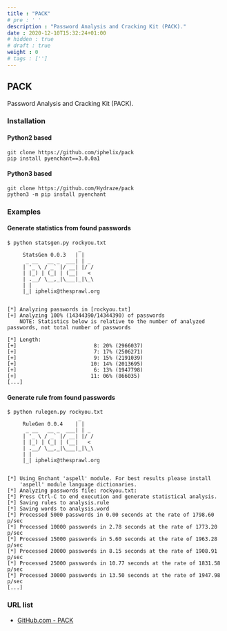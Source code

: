 ```yaml
---
title : "PACK"
# pre : ' '
description : "Password Analysis and Cracking Kit (PACK)."
date : 2020-12-10T15:32:24+01:00
# hidden : true
# draft : true
weight : 0
# tags : ['']
---
```


## PACK

Password Analysis and Cracking Kit (PACK).

### Installation

#### Python2 based

```plain
git clone https://github.com/iphelix/pack
pip install pyenchant==3.0.0a1
```

#### Python3 based

```plain
git clone https://github.com/Hydraze/pack
python3 -m pip install pyenchant
```

### Examples

#### Generate statistics from found passwords

```plain
$ python statsgen.py rockyou.txt 
                       _ 
     StatsGen 0.0.3   | |
      _ __   __ _  ___| | _
     | '_ \ / _` |/ __| |/ /
     | |_) | (_| | (__|   < 
     | .__/ \__,_|\___|_|\_\
     | |                    
     |_| iphelix@thesprawl.org


[*] Analyzing passwords in [rockyou.txt]
[+] Analyzing 100% (14344390/14344390) of passwords
    NOTE: Statistics below is relative to the number of analyzed passwords, not total number of passwords

[*] Length:
[+]                         8: 20% (2966037)
[+]                         7: 17% (2506271)
[+]                         9: 15% (2191039)
[+]                        10: 14% (2013695)
[+]                         6: 13% (1947798)
[+]                        11: 06% (866035)
[...]
```

#### Generate rule from found passwords

```plain
$ python rulegen.py rockyou.txt
                       _ 
     RuleGen 0.0.4    | |
      _ __   __ _  ___| | _
     | '_ \ / _` |/ __| |/ /
     | |_) | (_| | (__|   < 
     | .__/ \__,_|\___|_|\_\
     | |                    
     |_| iphelix@thesprawl.org


[*] Using Enchant 'aspell' module. For best results please install
    'aspell' module language dictionaries.
[*] Analyzing passwords file: rockyou.txt:
[*] Press Ctrl-C to end execution and generate statistical analysis.
[*] Saving rules to analysis.rule
[*] Saving words to analysis.word
[*] Processed 5000 passwords in 0.00 seconds at the rate of 1798.60 p/sec
[*] Processed 10000 passwords in 2.78 seconds at the rate of 1773.20 p/sec
[*] Processed 15000 passwords in 5.60 seconds at the rate of 1963.28 p/sec
[*] Processed 20000 passwords in 8.15 seconds at the rate of 1908.91 p/sec
[*] Processed 25000 passwords in 10.77 seconds at the rate of 1831.58 p/sec
[*] Processed 30000 passwords in 13.50 seconds at the rate of 1947.98 p/sec
[...]
```

### URL list

* [GitHub.com - PACK](https://github.com/iphelix/pack)

